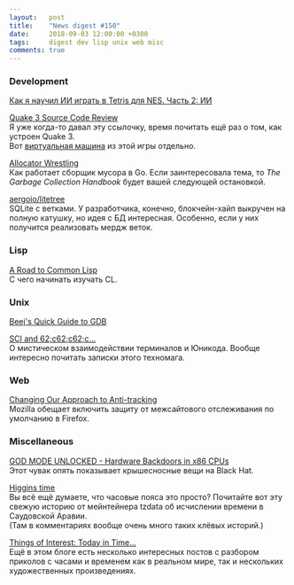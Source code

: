 ```yaml
---
layout:   post
title:    "News digest #150"
date:     2018-09-03 12:00:00 +0300
tags:     digest dev lisp unix web misc
comments: true
---
```


### Development

[Как я научил ИИ играть в Tetris для NES. Часть 2: ИИ](https://habr.com/post/421065/)

[Quake 3 Source Code Review](http://fabiensanglard.net/quake3/)<br/>
Я уже когда-то давал эту ссылочку, время почитать ещё раз о том, как устроен Quake 3.<br/>
Вот [виртуальная машина](https://github.com/jnz/q3vm) из этой игры отдельно.

[Allocator Wrestling](https://about.sourcegraph.com/go/gophercon-2018-allocator-wrestling/)<br/>
Как работает сборщик мусора в Go. Если заинтересовала тема, то _The Garbage Collection Handbook_ будет вашей следующей остановкой.

[aergoio/litetree](https://github.com/aergoio/litetree)<br/>
SQLite с ветками. У разработчика, конечно, блокчейн-хайп выкручен на полную катушку, но идея с БД интересная. Особенно, если у них получится реализовать мердж веток.

### Lisp

[A Road to Common Lisp](http://stevelosh.com/blog/2018/08/a-road-to-common-lisp/)<br/>
С чего начинать изучать CL.

### Unix

[Beej's Quick Guide to GDB](https://beej.us/guide/bggdb/)

[SCI and 62;c62;c62;c...](https://www.polydesmida.info/BASHing/2018-08-25.html)<br/>
О мистическом взаимодействии терминалов и Юникода. Вообще интересно почитать записки этого техномага.

### Web

[Changing Our Approach to Anti-tracking](https://blog.mozilla.org/futurereleases/2018/08/30/changing-our-approach-to-anti-tracking/)<br/>
Mozilla обещает включить защиту от межсайтового отслеживания по умолчанию в Firefox.

### Miscellaneous

[GOD MODE UNLOCKED - Hardware Backdoors in x86 CPUs](https://www.youtube.com/watch?v=_eSAF_qT_FY)<br/>
Этот чувак опять показывает крышесносные вещи на Black Hat.

[Higgins time](https://github.com/eggert/tz/commit/da31293a319ba5227342e236bcdadaf5d288e1f3)<br/>
Вы всё ещё думаете, что часовые пояса это просто? Почитайте вот эту свежую историю от мейнтейнера tzdata об исчислении времени в Саудовской Аравии.<br/>
(Там в комментариях вообще очень много таких клёвых историй.)

[Things of Interest: Today in Time...](https://qntm.org/time)<br/>
Ещё в этом блоге есть несколько интересных постов с разбором приколов с часами и временем как в реальном мире, так и нескольких художественных произведениях.
